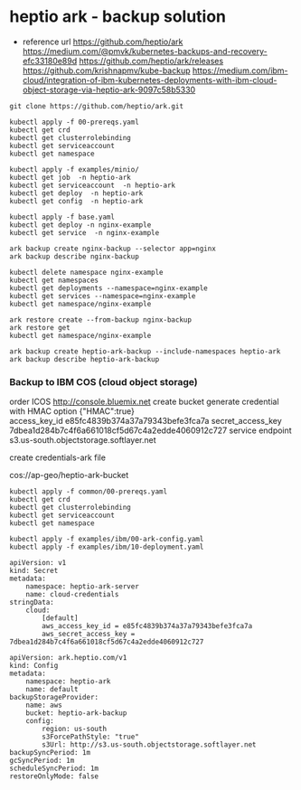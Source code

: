 # heptio ark - backup solution

- reference url
https://github.com/heptio/ark
https://medium.com/@pmvk/kubernetes-backups-and-recovery-efc33180e89d
https://github.com/heptio/ark/releases
https://github.com/krishnapmv/kube-backup
https://medium.com/ibm-cloud/integration-of-ibm-kubernetes-deployments-with-ibm-cloud-object-storage-via-heptio-ark-9097c58b5330

~~~
git clone https://github.com/heptio/ark.git

kubectl apply -f 00-prereqs.yaml
kubectl get crd
kubectl get clusterrolebinding
kubectl get serviceaccount
kubectl get namespace

kubectl apply -f examples/minio/
kubectl get job  -n heptio-ark
kubectl get serviceaccount  -n heptio-ark
kubectl get deploy  -n heptio-ark
kubectl get config  -n heptio-ark

kubectl apply -f base.yaml
kubectl get deploy -n nginx-example
kubectl get service  -n nginx-example

ark backup create nginx-backup --selector app=nginx
ark backup describe nginx-backup

kubectl delete namespace nginx-example
kubectl get namespaces
kubectl get deployments --namespace=nginx-example
kubectl get services --namespace=nginx-example
kubectl get namespace/nginx-example

ark restore create --from-backup nginx-backup
ark restore get
kubectl get namespace/nginx-example

ark backup create heptio-ark-backup --include-namespaces heptio-ark
ark backup describe heptio-ark-backup
~~~

### Backup to IBM COS (cloud object storage) 
order ICOS  http://console.bluemix.net
create bucket
generate credential  with HMAC option  {"HMAC":true}  
access_key_id  e85fc4839b374a37a79343befe3fca7a
secret_access_key  7dbea1d284b7c4f6a661018cf5d67c4a2edde4060912c727
service endpoint   s3.us-south.objectstorage.softlayer.net

create  credentials-ark  file 

cos://ap-geo/heptio-ark-bucket

~~~
kubectl apply -f common/00-prereqs.yaml
kubectl get crd
kubectl get clusterrolebinding
kubectl get serviceaccount
kubectl get namespace

kubectl apply -f examples/ibm/00-ark-config.yaml
kubectl apply -f examples/ibm/10-deployment.yaml
~~~

~~~
apiVersion: v1
kind: Secret
metadata:
    namespace: heptio-ark-server
    name: cloud-credentials
stringData:
    cloud: 
        [default]
        aws_access_key_id = e85fc4839b374a37a79343befe3fca7a
        aws_secret_access_key = 7dbea1d284b7c4f6a661018cf5d67c4a2edde4060912c727

apiVersion: ark.heptio.com/v1
kind: Config
metadata:
    namespace: heptio-ark
    name: default
backupStorageProvider:
    name: aws
    bucket: heptio-ark-backup
    config:
        region: us-south
        s3ForcePathStyle: "true"
        s3Url: http://s3.us-south.objectstorage.softlayer.net
backupSyncPeriod: 1m
gcSyncPeriod: 1m
scheduleSyncPeriod: 1m
restoreOnlyMode: false
~~~







